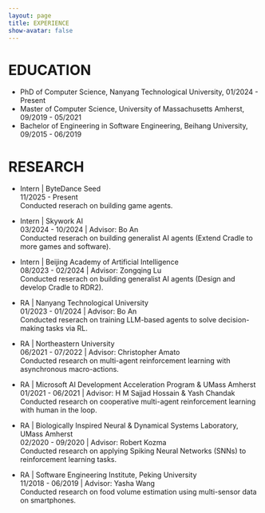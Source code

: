 ```yaml
---
layout: page
title: EXPERIENCE
show-avatar: false
---
```


# EDUCATION
- PhD of Computer Science, Nanyang Technological University, 01/2024 - Present
- Master of Computer Science, University of Massachusetts Amherst, 09/2019 - 05/2021
- Bachelor of Engineering in Software Engineering, Beihang University, 09/2015 - 06/2019

# RESEARCH
- Intern | ByteDance Seed  
11/2025 - Present  
Conducted reserach on building game agents.

- Intern | Skywork AI  
03/2024 - 10/2024 | Advisor: Bo An  
Conducted reserach on building generalist AI agents (Extend Cradle to more games and software).

- Intern | Beijing Academy of Artificial Intelligence  
08/2023 - 02/2024 | Advisor: Zongqing Lu  
Conducted reserach on building generalist AI agents (Design and develop Cradle to RDR2).

- RA | Nanyang Technological University  
01/2023 - 01/2024 | Advisor: Bo An  
Conducted reserach on training LLM-based agents to solve decision-making tasks via RL.

- RA | Northeastern University   
06/2021 - 07/2022 | Advisor: Christopher Amato  
Conducted research on multi-agent reinforcement learning with asynchronous macro-actions.

- RA | Microsoft AI Development Acceleration Program & UMass Amherst  
01/2021 - 06/2021 | Advisor: H M Sajjad Hossain & Yash Chandak   
Conducted research on cooperative multi-agent reinforcement learning with human in the loop.

- RA | Biologically Inspired Neural & Dynamical Systems Laboratory, UMass Amherst   
02/2020 - 09/2020  | Advisor: Robert Kozma   
Conducted research on applying Spiking Neural Networks (SNNs) to reinforcement learning tasks.

- RA | Software Engineering Institute, Peking University    
11/2018 - 06/2019 | Advisor: Yasha Wang  
Conducted research on food volume estimation using multi-sensor data on smartphones.    